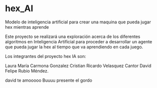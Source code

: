 # hex_AI
Modelo de inteligencia artificial para crear una maquina que pueda jugar hex mientras aprende

Este proyecto se realizará una exploración acerca de los diferentes algoritmos en Inteligencia Artificial para proceder a
desarrollar un agente que pueda jugar la hex al tiempo que va aprendiendo en cada juego. 

Los integrantes del proyecto hex IA son:

Laura María Carmona Gonzalez
Cristian Ricardo Velasquez Cantor 
David Felipe Rubio Méndez.


david te amooooo
Buuuu presente el gordo


